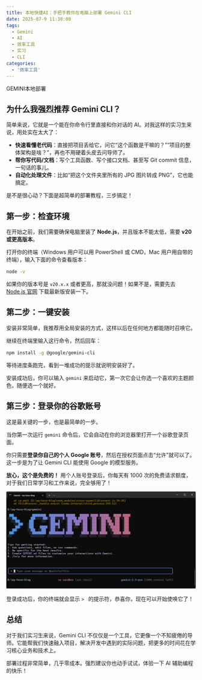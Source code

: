 ```yaml
---
title: 本地快捷AI：手把手教你在电脑上部署 Gemini CLI
date: 2025-07-9 11:30:00
tags:
  - Gemini
  - AI
  - 效率工具
  - 实习
  - CLI
categories:
  - '效率工具'
---
```



GEMINI本地部署

<!-- more -->

## 为什么我强烈推荐 Gemini CLI？

简单来说，它就是一个能在你命令行里直接和你对话的 AI。对我这样的实习生来说，用处实在太大了：

*   **快速看懂老代码**：直接把项目丢给它，问它“这个函数是干嘛的？”“项目的整体架构是啥？”，再也不用硬着头皮去问导师了。
*   **帮你写代码/文档**：写个工具函数、写个接口文档、甚至写 Git commit 信息，一句话的事儿。
*   **自动化处理文件**：比如“把这个文件夹里所有的 JPG 图片转成 PNG”，它也能搞定。

是不是很心动？下面是超简单的部署教程，三步搞定！

## 第一步：检查环境

在开始之前，我们需要确保电脑里装了 **Node.js**，并且版本不能太低，需要 **v20 或更高版本**。

打开你的终端（Windows 用户可以用 PowerShell 或 CMD，Mac 用户用自带的终端），输入下面的命令查看版本：

```bash
node -v
```
如果你的版本号是 `v20.x.x` 或者更高，那就没问题！如果不是，需要先去 [Node.js 官网](https://nodejs.org/) 下载最新版安装一下。

## 第二步：一键安装

安装非常简单，我推荐用全局安装的方式，这样以后在任何地方都能随时召唤它。

继续在终端里输入这行命令，然后回车：

```bash
npm install -g @google/gemini-cli
```
等待进度条跑完，看到一堆成功的提示就说明安装好了。

<!-- 在这里可以放一张终端安装成功的截图 -->

安装成功后，你可以输入 `gemini` 来启动它，第一次它会让你选一个喜欢的主题颜色，随便选一个就好。

## 第三步：登录你的谷歌账号

这是最关键的一步，也是最简单的一步。

当你第一次运行 `gemini` 命令后，它会自动在你的浏览器里打开一个谷歌登录页面。

你只需要**登录你自己的个人 Google 账号**，然后在授权页面点击“允许”就可以了。这一步是为了让 Gemini CLI 能使用 Google 的模型服务。

**放心，这个是免费的！** 用个人账号登录后，你每天有 1000 次的免费请求额度，对于我们日常学习和工作来说，完全够用了！

![gemini success](/images/gemini成果.png)

登录成功后，你的终端就会显示 `> ` 的提示符，恭喜你，现在可以开始使唤它了！

## 总结

对于我们实习生来说，Gemini CLI 不仅仅是一个工具，它更像一个不知疲倦的导师。它能帮我们快速融入项目，解决开发中遇到的实际问题，把更多的时间花在学习核心业务和技术上。

部署过程非常简单，几乎零成本。强烈建议你也动手试试，体验一下 AI 辅助编程的快乐！
```